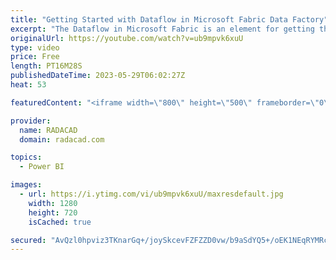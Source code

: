 ```yaml
---
title: "Getting Started with Dataflow in Microsoft Fabric Data Factory"
excerpt: "The Dataflow in Microsoft Fabric is an element for getting the data from the source, transforming it, and loading it into a destination. In this article and video, we will go through what Dataflow is and how it works with a simple example of it. Learn more from my article here: https://radacad.com/getting-started-with-dataflow-in-microsoft-fabric-data-factory"
originalUrl: https://youtube.com/watch?v=ub9mpvk6xuU
type: video
price: Free
length: PT16M28S
publishedDateTime: 2023-05-29T06:02:27Z
heat: 53

featuredContent: "<iframe width=\"800\" height=\"500\" frameborder=\"0\" src=\"https://www.youtube.com/embed/ub9mpvk6xuU\" allow=\"accelerometer; autoplay; encrypted-media; gyroscope; picture-in-picture\" allowfullscreen></iframe>"

provider:
  name: RADACAD
  domain: radacad.com

topics:
  - Power BI

images:
  - url: https://i.ytimg.com/vi/ub9mpvk6xuU/maxresdefault.jpg
    width: 1280
    height: 720
    isCached: true

secured: "AvQzl0hpviz3TKnarGq+/joySkcevFZFZZD0vw/b9aSdYQ5+/oEK1NEqRYMRczPfSi15BtSsej7OkmDxLV9eExgF2A6VoJVajgENqKllPgH+Ce4L5RXziRoArkKYy9b33+q03m4T9Kz7fdwrJe0z3XIaPHlGh+iqGEVU6Zuxv+G6+X7bW73+121L9AW/7PfoB1SLH6Wy731U5JljpdU7DJJNjHmovNS29aRu09CpeI7eEeKJuz62ddpoeC2lCb5sbAWLiYaCVjg0G9g6mSrV2CNd3IBoP9qePjRjg5lByxQxbQ3E/MyOnR5auMFtioUugC8V6jeVz91Xo49D6KY2+dClJesoSQdKU+411giPmGoA7oUveIQZFSeGTPOWYjCJbWjreWDbBijgYthriJdNYucTLsi5FHn+aWjCgBJCpZQ=;WkopAeECWRXdiKYOAfRZ6g=="
---
```


